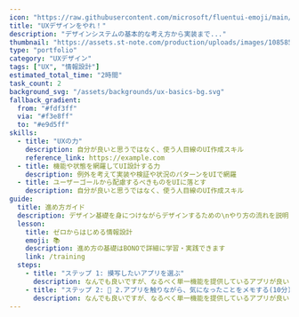 ```yaml
---
icon: "https://raw.githubusercontent.com/microsoft/fluentui-emoji/main/assets/Slightly%20smiling%20face/3D/slightly_smiling_face_3d.png"
title: "UXデザインをやれ！"
description: "デザインシステムの基本的な考え方から実装まで..."
thumbnail: "https://assets.st-note.com/production/uploads/images/108585497/rectangle_large_type_2_e25111bbba69e541866bb37caf921ee0.png?width=1200"
type: "portfolio"
category: "UXデザイン"
tags: ["UX", "情報設計"]
estimated_total_time: "2時間"
task_count: 2
background_svg: "/assets/backgrounds/ux-basics-bg.svg"
fallback_gradient:
  from: "#fdf3ff"
  via: "#f3e8ff"
  to: "#e9d5ff"
skills:
  - title: "UXの力"
    description: 自分が良いと思うではなく、使う人目線のUI作成スキル
    reference_link: https://example.com
  - title: 機能や状態を網羅してUI設計する力
    description: 例外を考えて実装や検証や状況のパターンをUIで網羅
  - title: ユーザーゴールから配慮するべきものをUIに落とす
    description: 自分が良いと思うではなく、使う人目線のUI作成スキル
guide:
  title: 進め方ガイド
  description: デザイン基礎を身につけながらデザインするための\nやり方の流れを説明します
  lesson:
    title: ゼロからはじめる情報設計
    emoji: 📚
    description: 進め方の基礎はBONOで詳細に学習・実践できます
    link: /training
  steps:
    - title: "ステップ 1: 摸写したいアプリを選ぶ"
      description: なんでも良いですが、なるべく単一機能を提供しているアプリが良いと思います。普段使っているiPhone/Androidの純正アプリ、ホーム画面に入っていていつも使っているアプリ、ストアのランキング上位のアプリなどから気楽に探してください。
    - title: "ステップ 2: 📱 2.アプリを触りながら、気になったことをメモする(10分)"
      description: なんでも良いですが、なるべく単一機能を提供しているアプリが良いと思います。普段使っているiPhone/Androidの純正アプリ、ホーム画面に入っていていつも使っているアプリ、ストアのランキング上位のアプリなどから気楽に探してください。
---
```

